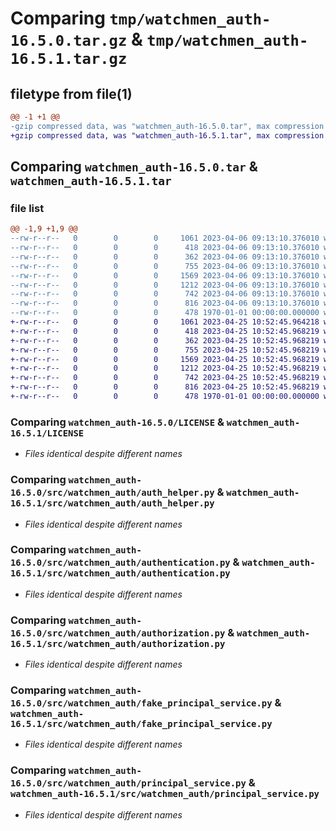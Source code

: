 # Comparing `tmp/watchmen_auth-16.5.0.tar.gz` & `tmp/watchmen_auth-16.5.1.tar.gz`

## filetype from file(1)

```diff
@@ -1 +1 @@
-gzip compressed data, was "watchmen_auth-16.5.0.tar", max compression
+gzip compressed data, was "watchmen_auth-16.5.1.tar", max compression
```

## Comparing `watchmen_auth-16.5.0.tar` & `watchmen_auth-16.5.1.tar`

### file list

```diff
@@ -1,9 +1,9 @@
--rw-r--r--   0        0        0     1061 2023-04-06 09:13:10.376010 watchmen_auth-16.5.0/LICENSE
--rw-r--r--   0        0        0      418 2023-04-06 09:13:10.376010 watchmen_auth-16.5.0/pyproject.toml
--rw-r--r--   0        0        0      362 2023-04-06 09:13:10.376010 watchmen_auth-16.5.0/src/watchmen_auth/__init__.py
--rw-r--r--   0        0        0      755 2023-04-06 09:13:10.376010 watchmen_auth-16.5.0/src/watchmen_auth/auth_helper.py
--rw-r--r--   0        0        0     1569 2023-04-06 09:13:10.376010 watchmen_auth-16.5.0/src/watchmen_auth/authentication.py
--rw-r--r--   0        0        0     1212 2023-04-06 09:13:10.376010 watchmen_auth-16.5.0/src/watchmen_auth/authorization.py
--rw-r--r--   0        0        0      742 2023-04-06 09:13:10.376010 watchmen_auth-16.5.0/src/watchmen_auth/fake_principal_service.py
--rw-r--r--   0        0        0      816 2023-04-06 09:13:10.376010 watchmen_auth-16.5.0/src/watchmen_auth/principal_service.py
--rw-r--r--   0        0        0      478 1970-01-01 00:00:00.000000 watchmen_auth-16.5.0/PKG-INFO
+-rw-r--r--   0        0        0     1061 2023-04-25 10:52:45.964218 watchmen_auth-16.5.1/LICENSE
+-rw-r--r--   0        0        0      418 2023-04-25 10:52:45.968219 watchmen_auth-16.5.1/pyproject.toml
+-rw-r--r--   0        0        0      362 2023-04-25 10:52:45.968219 watchmen_auth-16.5.1/src/watchmen_auth/__init__.py
+-rw-r--r--   0        0        0      755 2023-04-25 10:52:45.968219 watchmen_auth-16.5.1/src/watchmen_auth/auth_helper.py
+-rw-r--r--   0        0        0     1569 2023-04-25 10:52:45.968219 watchmen_auth-16.5.1/src/watchmen_auth/authentication.py
+-rw-r--r--   0        0        0     1212 2023-04-25 10:52:45.968219 watchmen_auth-16.5.1/src/watchmen_auth/authorization.py
+-rw-r--r--   0        0        0      742 2023-04-25 10:52:45.968219 watchmen_auth-16.5.1/src/watchmen_auth/fake_principal_service.py
+-rw-r--r--   0        0        0      816 2023-04-25 10:52:45.968219 watchmen_auth-16.5.1/src/watchmen_auth/principal_service.py
+-rw-r--r--   0        0        0      478 1970-01-01 00:00:00.000000 watchmen_auth-16.5.1/PKG-INFO
```

### Comparing `watchmen_auth-16.5.0/LICENSE` & `watchmen_auth-16.5.1/LICENSE`

 * *Files identical despite different names*

### Comparing `watchmen_auth-16.5.0/src/watchmen_auth/auth_helper.py` & `watchmen_auth-16.5.1/src/watchmen_auth/auth_helper.py`

 * *Files identical despite different names*

### Comparing `watchmen_auth-16.5.0/src/watchmen_auth/authentication.py` & `watchmen_auth-16.5.1/src/watchmen_auth/authentication.py`

 * *Files identical despite different names*

### Comparing `watchmen_auth-16.5.0/src/watchmen_auth/authorization.py` & `watchmen_auth-16.5.1/src/watchmen_auth/authorization.py`

 * *Files identical despite different names*

### Comparing `watchmen_auth-16.5.0/src/watchmen_auth/fake_principal_service.py` & `watchmen_auth-16.5.1/src/watchmen_auth/fake_principal_service.py`

 * *Files identical despite different names*

### Comparing `watchmen_auth-16.5.0/src/watchmen_auth/principal_service.py` & `watchmen_auth-16.5.1/src/watchmen_auth/principal_service.py`

 * *Files identical despite different names*

